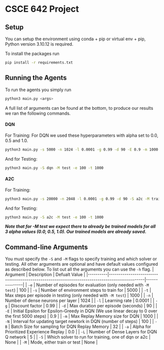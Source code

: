 # CSCE 642 Project
## Setup
You can setup the environment using conda + pip or virtual env + pip, Python version 3.10.12 is required.

To install the packages run
```bash
pip install -r requirements.txt
```

## Running the Agents
To run the agents you simply run
```bash
python3 main.py <args>
```
A full list of arguments can be found at the bottom, to produce our results we ran the following commands.
#### DQN
For Training:
For DQN we used these hyperparameters with alpha set to 0.0, 0.5 and 1.0.
```bash
python3 main.py -s 5000 -n 1024 -l 0.0001 -g 0.99 -d 90 -E 0.9 -m 1000 -N 100 -B 32 -a <alpha> -L 5 -S dqn -M train
```
And for Testing:
```bash
python3 main.py -S dqn -M test -e 100 -t 1000
```

#### A2C
For Training:
```bash
python3 main.py -s 20000 -n 2048 -l 0.0001 -g 0.99 -d 90 -S a2c -M train
```
And for Testing:
```bash
python3 main.py -S a2c -M test -e 100 -t 1000
```


***Note that for -M test we expect there to already be trained models for all 3 alpha values (0.0, 0.5, 1.0). Our trained models are already saved.***

## Command-line Arguments
You must specify the `-S` and `-M` flags to specify training and which solver or testing.
All other arguments are optional and have default values configured as described below.
To list out all the arguments you can use the `-h` flag.
| Argument | Description                                                                                    | Defualt Value |
|----------|------------------------------------------------------------------------------------------------|---------------|
| `-e`     | Number of episodes for evaluation (only needed with `-M test`)                                 | 100           |
| `-s`     | Number of environment steps to train for                                                       | 5000          |
| `-t`     | Max steps per episode in testing (only needed with `-M test`)                                  | 1000          |
| `-n`     | Number of dense neurons per layer                                                              | 1024          |
| `-l`     | Learning rate                                                                                  | 0.0001        |
| `-g`     | Discount factor                                                                                | 0.99          |
| `-d`     | Max duration per episode (seconds)                                                             | 90            |
| `-E`     | Initial Epsilon for Epsilon-Greedy in DQN (We use linear decay to 0 over the first 5000 steps) | 0.9           |
| `-m`     | Max Replay Memory size for DQN                                                                 | 1000          |
| `-N`     | Interval for updating target newtork in DQN (number of steps)                                  | 100           |
| `-B`     | Batch Size for sampling for DQN Replay Memory                                                  | 32            |
| `-a`     | Alpha for Prioritized Experience Replay                                                        | 0.0           |
| `-L`     | Number of Dense Layers for DQN Q network                                                       | 5             |
| `-S`     | Which solver to run for training, one of dqn or a2c                                            | None          |
| `-M`     | Mode, either train or test                                                                     | None          |

